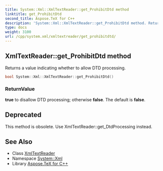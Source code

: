 ```yaml
---
title: System::Xml::XmlTextReader::get_ProhibitDtd method
linktitle: get_ProhibitDtd
second_title: Aspose.TeX for C++
description: 'System::Xml::XmlTextReader::get_ProhibitDtd method. Returns a value indicating whether to allow DTD processing in C++.'
type: docs
weight: 3100
url: /cpp/system.xml/xmltextreader/get_prohibitdtd/
---
```

## XmlTextReader::get_ProhibitDtd method


Returns a value indicating whether to allow DTD processing.

```cpp
bool System::Xml::XmlTextReader::get_ProhibitDtd()
```


### ReturnValue

**true** to disallow DTD processing; otherwise **false**. The default is **false**.

## Deprecated
This method is obsolete. Use XmlTextReader::get_DtdProcessing instead. 

## See Also

* Class [XmlTextReader](../)
* Namespace [System::Xml](../../)
* Library [Aspose.TeX for C++](../../../)

